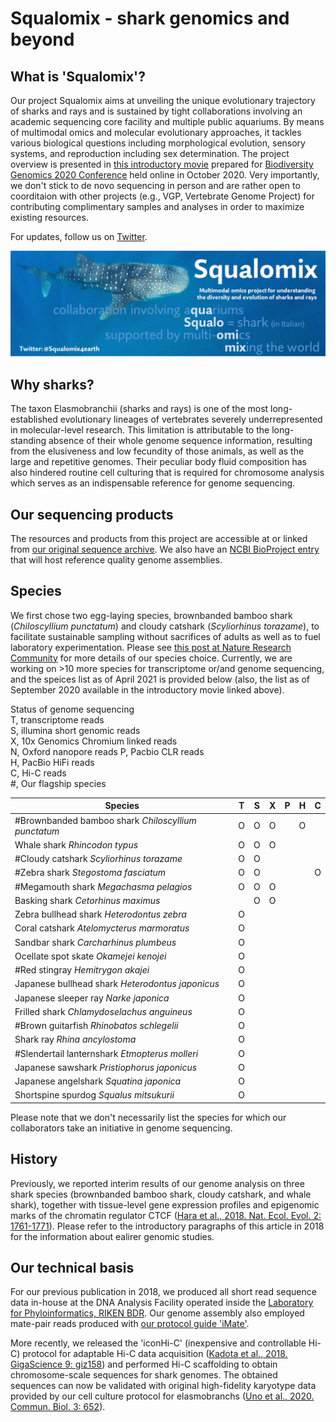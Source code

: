 # Squalomix - shark genomics and beyond

## What is 'Squalomix'?
Our project Squalomix aims at unveiling the unique evolutionary trajectory of sharks and rays and is sustained by tight collaborations involving an academic sequencing core facility and multiple public aquariums. By means of multimodal omics and molecular evolutionary approaches, it tackles various biological questions including morphological evolution, sensory systems, and reproduction including sex determination. The project overview is presented in [this introductory movie](https://youtu.be/3VG6t4Bqt8w) prepared for [Biodiversity Genomics 2020 Conference](https://www.sanger.ac.uk/science/biodiversity-genomics-2020/) held online in October 2020. Very importantly, we don't stick to de novo sequencing in person and are rather open to coorditaion with other projects (e.g., VGP, Vertebrate Genome Project) for contributing complimentary samples and analyses in order to maximize existing resources.

For updates, follow us on [Twitter](https://twitter.com/Squalomix4earth).


![logo](Squalomix-logo5.JPG)

## Why sharks?
The taxon Elasmobranchii (sharks and rays) is one of the most long-established evolutionary lineages of vertebrates severely underrepresented in molecular-level research. This limitation is attributable to the long-standing absence of their whole genome sequence information, resulting from the elusiveness and low fecundity of those animals, as well as the large and repetitive genomes. Their peculiar body fluid composition has also hindered routine cell culturing that is required for chromosome analysis which serves as an indispensable reference for genome sequencing. 

## Our sequencing products
The resources and products from this project are accessible at or linked from [our original sequence archive](https://transcriptome.riken.jp/squalomix/). We also have an [NCBI BioProject entry](https://www.ncbi.nlm.nih.gov/bioproject/PRJNA707598) that will host reference quality genome assemblies.

## Species
We first chose two egg-laying species, brownbanded bamboo shark (*Chiloscyllium punctatum*) and cloudy catshark (*Scyliorhinus torazame*), to facilitate sustainable sampling without sacrifices of adults as well as to fuel laboratory experimentation. Please see [this post at Nature Research Community](https://natureecoevocommunity.nature.com/posts/39600-decoding-shark-genomes-with-three-species-selected-for-different-reasons) for more details of our species choice. Currently, we are working on >10 more species for transcriptome or/and genome sequencing, and the speices list as of April 2021 is provided below (also, the list as of September 2020 available in the introductory movie linked above). 

Status of genome sequencing<br>
T, transcriptome reads<br>
S, illumina short genomic reads<br>
X, 10x Genomics Chromium linked reads<br>
N, Oxford nanopore reads
P, Pacbio CLR reads<br>
H, PacBio HiFi reads<br>
C, Hi-C reads<br>
#, Our flagship species<br>


| Species |T|S|X|P|H|C|
|----|----|----|----|----|----|----|
| #Brownbanded bamboo shark  *Chiloscyllium punctatum* | O | O | O |  | O |  | O |
| Whale shark  *Rhincodon typus* | O | O | O | |   |  | O |
| #Cloudy catshark  *Scyliorhinus torazame*  | O | O | |   | | | O |
| #Zebra shark  *Stegostoma fasciatum*  | O | O |  ||   | O | O |
| #Megamouth shark  *Megachasma pelagios*  | O | O | O ||    |  | O |
| Basking shark  *Cetorhinus maximus*  |  | O | O | |   |  |  |
| Zebra bullhead shark *Heterodontus zebra*  | O | ||   | | | |
| Coral catshark *Atelomycterus marmoratus*  | O | ||   | | | |
| Sandbar shark *Carcharhinus plumbeus*  | O | | | ||   | |
| Ocellate spot skate *Okamejei kenojei*  | O | | | |  | | |
| #Red stingray *Hemitrygon akajei*  | O | | | |  | | |
| Japanese bullhead shark *Heterodontus japonicus*  | O | | |  | | | |
| Japanese sleeper ray *Narke japonica*  | O | | | |  | | |
| Frilled shark *Chlamydoselachus anguineus* | O | | |  | | | |
| #Brown guitarfish *Rhinobatos schlegelii*  | O | | ||   | | |
| Shark ray *Rhina ancylostoma*  | O | | | |  | | |
| #Slendertail lanternshark *Etmopterus molleri*  | O | | | |  | | |
| Japanese sawshark *Pristiophorus japonicus*  | O | | ||   | | |
| Japanese angelshark *Squatina japonica*  | O | | ||   | | |
| Shortspine spurdog *Squalus mitsukurii*  | O | | ||   | | |

Please note that we don't necessarily list the species for which our collaborators take an initiative in genome sequencing.

## History
Previously, we reported interim results of our genome analysis on three shark species (brownbanded bamboo shark, cloudy catshark, and whale shark), together with tissue-level gene expression profiles and epigenomic marks of the chromatin regulator CTCF ([Hara et al., 2018. Nat. Ecol. Evol. 2: 1761-1771](https://www.nature.com/articles/s41559-018-0673-5)). Please refer to the introductory paragraphs of this article in 2018 for the information about ealirer genomic studies.

## Our technical basis
For our previous publication in 2018, we produced all short read sequence data in-house at the DNA Analysis Facility operated inside the [Laboratory for Phyloinformatics, RIKEN BDR](https://www.bdr.riken.jp/en/research/labs/kuraku-s/). Our genome assembly also employed mate-pair reads produced with [our protocol guide 'iMate'](https://www.slideshare.net/xsighex/imate-protocol-guide-version-20).

More recently, we released the 'iconHi-C' (inexpensive and controllable Hi-C) protocol for adaptable Hi-C data acquisition ([Kadota et al., 2018. GigaScience 9: giz158](https://doi.org/10.1093/gigascience/giz158)) and performed Hi-C scaffolding to obtain chromosome-scale sequences for shark genomes. The obtained sequences can now be validated with original high-fidelity karyotype data provided by our cell culture protocol for elasmobranchs ([Uno et al., 2020. Commun. Biol. 3: 652](https://www.nature.com/articles/s42003-020-01373-7)). 


